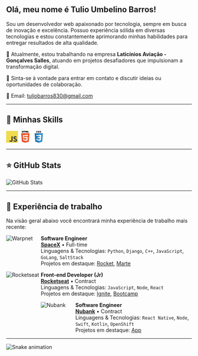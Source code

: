 ## Olá, meu nome é Tulio Umbelino Barros!

Sou um desenvolvedor web apaixonado por tecnologia, sempre em busca de inovação e excelência. Possuo experiência sólida em diversas tecnologias e estou constantemente aprimorando minhas habilidades para entregar resultados de alta qualidade.

🔭 Atualmente, estou trabalhando na empresa **Laticínios Aviação - Gonçalves Salles**, atuando em projetos desafiadores que impulsionam a transformação digital.

💬 Sinta-se à vontade para entrar em contato e discutir ideias ou oportunidades de colaboração.

📧 Email: [tuliobarros830@gmail.com](mailto:tuliobarros830@gmail.com)

---

## 🚀 Minhas Skills

<code><img height="32" src="https://raw.githubusercontent.com/github/explore/80688e429a7d4ef2fca1e82350fe8e3517d3494d/topics/javascript/javascript.png" alt="Javascript"/></code>
<code><img height="32" src="https://raw.githubusercontent.com/github/explore/80688e429a7d4ef2fca1e82350fe8e3517d3494d/topics/html/html.png" alt="HTML5"/></code>
<code><img height="32" src="https://raw.githubusercontent.com/github/explore/80688e429a7d4ef2fca1e82350fe8e3517d3494d/topics/css/css.png" alt="CSS"/></code>

---

## ⭐ GitHub Stats

![GitHub Stats](https://github-readme-stats.vercel.app/api?username=Tulio220&show_icons=true&theme=dark)

---

## 🌟 Experiência de trabalho

Na visão geral abaixo você encontrará minha experiência de trabalho mais recente:

[<img align="left" height="94px" width="94px" alt="Warpnet" src="https://www.spacex.com/static/images/share.jpg"/>](https://www.spacex.com/)

**Software Engineer**  
[**SpaceX**](https://www.spacex.com/) • Full-time  
Linguagens & Tecnologias: `Python`, `Django`, `C++`, `JavaScript`, `GoLang`, `SaltStack`  
Projetos em destaque: [Rocket](https://www.spacex.com/), [Marte](https://pt.wikipedia.org/wiki/Marte_(planeta))
<br/>

[<img align="left" height="94px" width="94px" alt="Rocketseat" src="https://yt3.ggpht.com/ytc/AKedOLQkXnYChXAHOeBQLzwhk1_BHYgUXs6ITQOakoeNoQ=s900-c-k-c0x00ffffff-no-rj"/>](https://rocketseat.com.br/)

**Front-end Developer (Jr)**  
[**Rocketseat**](https://rocketseat.com.br/) • Contract  
Linguagens & Tecnologias: `JavaScript`, `Node`, `React`  
Projetos em destaque: [Ignite](), [Bootcamp]()
<br/>

[<img align="left" height="94px" width="94px" alt="Nubank" src="https://nubank.com.br/images/nu-icon.png?v=2"/>](https://nubank.com.br/)

**Software Engineer**  
[**Nubank**](https://nubank.com.br/) • Contract  
Linguagens & Tecnologias: `React Native`, `Node`, `Swift`, `Kotlin`, `OpenShift`  
Projetos em destaque: [App](https://nubank.com.br/)
<br/>

---

![Snake animation](https://github.com/Tulio220/Tulio220/blob/output/github-contribution-grid-snake.svg)
